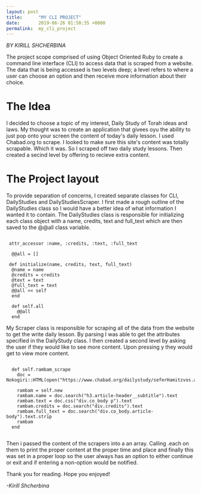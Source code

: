 ```yaml
---
layout: post
title:      "MY CLI PROJECT"
date:       2019-06-26 01:50:35 +0000
permalink:  my_cli_project
---
```


*BY KIRILL SHCHERBINA*

The project scope comprised of using Object Oriented Ruby to create a command line interface (CLI) to access data that is scraped from a website. The data that is being accessed is two levels deep; a level refers to where a user can choose an option and then receive more information about their choice.

# The Idea
I decided to choose a topic of my interest, Daily Study of Torah ideas and laws. My thought was to create an application that givees oyu the ability to just pop onto your screen the content of today's daily lesson. I used Chabad.org to scrape. I looked to make sure this site's content was totally scrapable. Which it was. So I scraped off two daily study lessons. Then created a secind level by offering to recieve extra content.


# The Project layout
To provide separation of concerns, I created separate classes for CLI, DailyStudies and DailyStudiesScraper. I first made a rough outline of the DailyStudies class so I would  have a better idea of what information I wanted it to contain. The DailyStudies class is responsible for initializing each class object with a name, credits, text and full_text which are then saved to the @@all class variable.

```
  
 attr_accessor :name, :credits, :text, :full_text
  
  @@all = []
  
 def initialize(name, credits, text, full_text)
  @name = name
  @credits = credits
  @text = text
  @full_text = text
  @@all << self
  end
  
  def self.all
    @@all
  end
```

My Scraper class is responsible for scraping all of the data from the website to get the write daily lesson. By parsing I was able to get the attributes specified in the DailyStudy class. I then created a second level by asking the user if they would like to see more content. Upon pressing y they would get to view more content. 


```

  def self.rambam_scrape
    doc = Nokogiri::HTML(open("https://www.chabad.org/dailystudy/seferHamitzvos.asp?"))
    
    rambam = self.new
    rambam.name = doc.search("h3.article-header__subtitle").text
    rambam.text = doc.css("div.co_body p").text
    rambam.credits = doc.search("div.credits").text
    rambam.full_text = doc.search("div.co_body.article-body").text.strip
    rambam
  end
  
```


Then i passed the content of the scrapers into a an array. Calling .each on them to print the proper content at the proper time and place and finally this was set in a proper loop so the user always has an option to either continue or exit and if entering a non-option would be notified. 

Thank you for reading. Hope you enjoyed!

*-Kirill Shcherbina*
